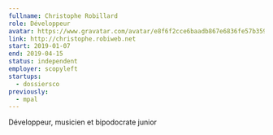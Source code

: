 ```yaml
---
fullname: Christophe Robillard
role: Développeur
avatar: https://www.gravatar.com/avatar/e8f6f2cce6baadb867e6836fe57b3596?s=512
link: http://christophe.robiweb.net
start: 2019-01-07
end: 2019-04-15
status: independent
employer: scopyleft
startups:
  - dossiersco
previously:
  - mpal
---
```


Développeur, musicien et bipodocrate junior
